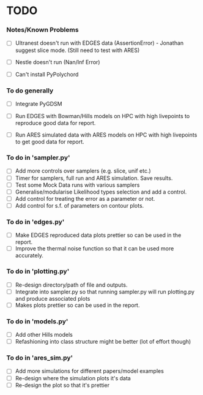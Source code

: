 # TODO

### Notes/Known Problems
- [ ] Ultranest doesn't run with EDGES data (AssertionError) - Jonathan suggest slice mode. (Still need to test with ARES)
- [ ] Nestle doesn't run (Nan/Inf Error)
- [ ] Can't install PyPolychord


### To do generally
- [ ] Integrate PyGDSM
- [ ] Run EDGES with Bowman/Hills models on HPC with high livepoints to reproduce good data for report.
- [ ] Run ARES simulated data with ARES models on HPC with high livepoints to get good data for report.


### To do in 'sampler.py'
- [ ] Add more controls over samplers (e.g. slice, unif etc.)
- [ ] Timer for samplers, full run and ARES simulation. Save results.
- [ ] Test some Mock Data runs with various samplers
- [ ] Generalise/modularise Likelihood types selection and add a control.
- [ ] Add control for treating the error as a parameter or not.
- [ ] Add control for s.f. of parameters on contour plots.

### To do in 'edges.py'
- [ ] Make EDGES reproduced data plots prettier so can be used in the report.
- [ ] Improve the thermal noise function so that it can be used more accurately.

### To do in 'plotting.py'
- [ ] Re-design directory/path of file and outputs.
- [ ] Integrate into sampler.py so that running sampler.py will run plotting.py and produce associated plots
- [ ] Makes plots prettier so can be used in the report.

### To do in 'models.py'
- [ ] Add other Hills models
- [ ] Refashioning into class structure might be better (lot of effort though)

### To do in 'ares_sim.py'
- [ ] Add more simulations for different papers/model examples
- [ ] Re-design where the simulation plots it's data
- [ ] Re-design the plot so that it's prettier
